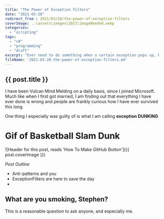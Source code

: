 ```yaml
---
title: "The Power of Exception Filters"
date: "2021-03-28"
redirect_from : 2021/03/28/the-power-of-exception-filters
coverImage: ..\assets\images\2021\imageNeeded.webp
categories: 
  - "scripting"
tags: 
  - "c#"
  - "programming"
  - "draft"
excerpt: "Ever need to do something when a certain exception pops up, but still want to preserve the exception info without throwing it away.  Exception Filters are here for you."
fileName: '2021-03-28-the-power-of-exception-filters.md'
---
```


## {{ post.title }}

I have been Vulcan Mind Melding on a daily basis, since I joined Microsoft.  Much like when I first got married, I am finding out that everything I have ever done is wrong and people are frankly curious how I have ever survived this long.

One thing I especially was guilty of is what I am calling **exception DUNKING**

# Gif of Basketball Slam Dunk 

![Header for this post, reads 'How To Make GitHub Button']({{ post.coverImage }})

*Post Outline*

* Anti-patterns and you
* ExceptionFilters are here to save the day
* 
## What are you smoking, Stephen?

This is a reasonable question to ask anyone, and especially me.  
